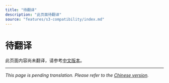 ```yaml
---
title: "待翻译"
description: "此页面待翻译"
source: "features/s3-compatibility/index.md"
---
```


# 待翻译

此页面内容尚未翻译，请参考[中文版本](../../zh/features/s3-compatibility/index.md)。

---

*This page is pending translation. Please refer to the [Chinese version](../../zh/features/s3-compatibility/index.md).*
